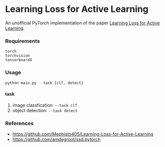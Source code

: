 # Learning Loss for Active Learning

An unofficial PyTorch implementation of the paper [Learning Loss for Active Learning](https://arxiv.org/pdf/1905.03677.pdf).

### Requirements

```shell
torch
torchvision
tensorboardX
```

### Usage

```python
python main.py --task {clf, detect}
```

#### task
1. image classfication: ```--task clf``` 
2. object detection: ```--task detect```


### References

- https://github.com/Mephisto405/Learning-Loss-for-Active-Learning
- https://github.com/amdegroot/ssd.pytorch





